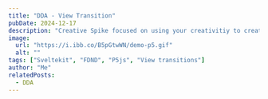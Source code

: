 ```yaml
---
title: "DDA - View Transition"
pubDate: 2024-12-17
description: "Creative Spike focused on using your creativitiy to create a view transition."
image:
  url: "https://i.ibb.co/B5pGtwWN/demo-p5.gif"
  alt: ""
tags: ["Sveltekit", "FDND", "P5js", "View transitions"]
author: "Me"
relatedPosts:
  - DDA
---
```

